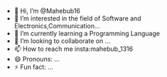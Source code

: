 - 👋 Hi, I’m @Mahebub16
- 👀 I’m interested in the field of Software and Electronics,Communication...
- 🌱 I’m currently learning a Programming Language
- 💞️ I’m looking to collaborate on ...
- 📫 How to reach me insta:mahebub_1316
- 😄 Pronouns: ...
- ⚡ Fun fact: ...

<!---
Mahebub16/Mahebub16 is a ✨ special ✨ repository because its `README.md` (this file) appears on your GitHub profile.
You can click the Preview link to take a look at your changes.
--->

